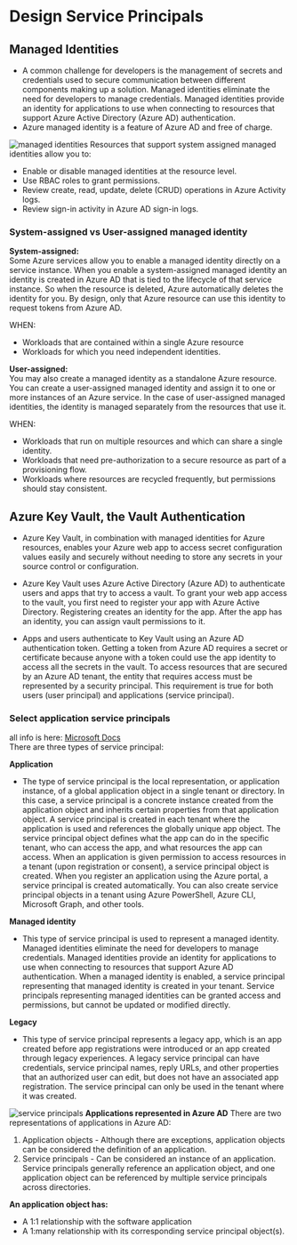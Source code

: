# Design Service Principals
## Managed Identities
* A common challenge for developers is the management of secrets and credentials used to secure communication between different components making up a solution.
Managed identities eliminate the need for developers to manage credentials. Managed identities provide an identity for applications
to use when connecting to resources that support Azure Active Directory (Azure AD) authentication.
* Azure managed identity is a feature of Azure AD and free of charge.

![managed identities](https://user-images.githubusercontent.com/4239376/162589365-17bbe18d-cbb7-4fa8-998e-efee5025a732.png)
Resources that support system assigned managed identities allow you to:  

* Enable or disable managed identities at the resource level.
* Use RBAC roles to grant permissions.
* Review create, read, update, delete (CRUD) operations in Azure Activity logs.
* Review sign-in activity in Azure AD sign-in logs.

### System-assigned vs User-assigned managed identity
**System-assigned:**  
Some Azure services allow you to enable a managed identity directly on a service instance. When you enable a system-assigned managed identity an identity is created in Azure AD that is tied to the lifecycle of that service instance. So when the resource is deleted, Azure automatically deletes the identity for you. By design, only that Azure resource can use this identity to request tokens from Azure AD.  
   
WHEN: 
* Workloads that are contained within a single Azure resource
* Workloads for which you need independent identities. 
 
**User-assigned:**  
You may also create a managed identity as a standalone Azure resource. You can create a user-assigned managed identity and assign it to one or more instances of an Azure service. In the case of user-assigned managed identities, the identity is managed separately from the resources that use it.

WHEN:  
* Workloads that run on multiple resources and which can share a single identity.
* Workloads that need pre-authorization to a secure resource as part of a provisioning flow.
* Workloads where resources are recycled frequently, but permissions should stay consistent.

## Azure Key Vault, the Vault Authentication
* Azure Key Vault, in combination with managed identities for Azure resources, enables your Azure web app to access secret configuration values easily and securely without needing to store any secrets in your source control or configuration.

* Azure Key Vault uses Azure Active Directory (Azure AD) to authenticate users and apps that try to access a vault. To grant your web app access to the vault, you first need to register your app with Azure Active Directory. Registering creates an identity for the app. After the app has an identity, you can assign vault permissions to it.

* Apps and users authenticate to Key Vault using an Azure AD authentication token. Getting a token from Azure AD requires a secret or certificate because anyone with a token could use the app identity to access all the secrets in the vault. To access resources that are secured by an Azure AD tenant, the entity that requires access must be represented by a security principal. This requirement is true for both users (user principal) and applications (service principal). 

### Select application service principals
all info is here: [Microsoft Docs](https://docs.microsoft.com/en-us/learn/modules/design-authentication-authorization-solutions/9-design-service-principals)  
There are three types of service principal:

**Application**
* The type of service principal is the local representation, or application instance, of a global application object in a single tenant or directory. In this case, a service principal is a concrete instance created from the application object and inherits certain properties from that application object. A service principal is created in each tenant where the application is used and references the globally unique app object. The service principal object defines what the app can do in the specific tenant, who can access the app, and what resources the app can access. When an application is given permission to access resources in a tenant (upon registration or consent), a service principal object is created. When you register an application using the Azure portal, a service principal is created automatically. You can also create service principal objects in a tenant using Azure PowerShell, Azure CLI, Microsoft Graph, and other tools.

**Managed identity** 
* This type of service principal is used to represent a managed identity. Managed identities eliminate the need for developers to manage credentials. Managed identities provide an identity for applications to use when connecting to resources that support Azure AD authentication. When a managed identity is enabled, a service principal representing that managed identity is created in your tenant. Service principals representing managed identities can be granted access and permissions, but cannot be updated or modified directly.

**Legacy** 
* This type of service principal represents a legacy app, which is an app created before app registrations were introduced or an app created through legacy experiences. A legacy service principal can have credentials, service principal names, reply URLs, and other properties that an authorized user can edit, but does not have an associated app registration. The service principal can only be used in the tenant where it was created.

![service principals](https://user-images.githubusercontent.com/4239376/162589813-26d2631a-858e-43bb-9268-5d5c5da90d52.png)
**Applications represented in Azure AD**
There are two representations of applications in Azure AD:  

1. Application objects - Although there are exceptions, application objects can be considered the definition of an application.
2. Service principals - Can be considered an instance of an application. Service principals generally reference an application object, and one application object can be referenced by multiple service principals across directories.

**An application object has:**
* A 1:1 relationship with the software application
* A 1:many relationship with its corresponding service principal object(s).

